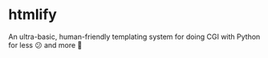 # htmlify
An ultra-basic, human-friendly templating system for doing CGI with Python for less 😕 and more 🎉
